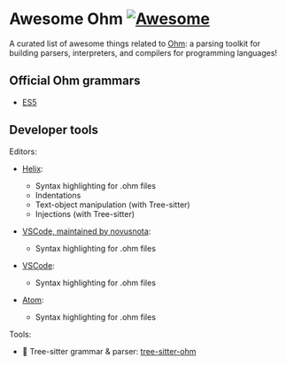 # Awesome Ohm [![Awesome](https://cdn.rawgit.com/sindresorhus/awesome/d7305f38d29fed78fa85652e3a63e154dd8e8829/media/badge.svg)](https://github.com/sindresorhus/awesome)

A curated list of awesome things related to [Ohm](https://github.com/ohmjs/ohm): a parsing toolkit for building parsers, interpreters, and compilers for programming languages!

## Official Ohm grammars

- [ES5](https://www.npmjs.com/package/ohm-grammar-ecmascript)

## Developer tools

Editors:

- [Helix](https://github.com/helix-editor/helix/pull/9991):
  - Syntax highlighting for .ohm files
  - Indentations
  - Text-object manipulation (with Tree-sitter)
  - Injections (with Tree-sitter)

- [VSCode, maintained by novusnota](https://github.com/novusnota/vscode-ohm):
  - Syntax highlighting for .ohm files

- [VSCode](https://marketplace.visualstudio.com/items?itemName=attilah.ohm):
  - Syntax highlighting for .ohm files

- [Atom](https://github.com/dlmanning/language-ohm):
  - Syntax highlighting for .ohm files

Tools:

- 🌳 Tree-sitter grammar & parser: [tree-sitter-ohm](https://github.com/novusnota/tree-sitter-ohm)